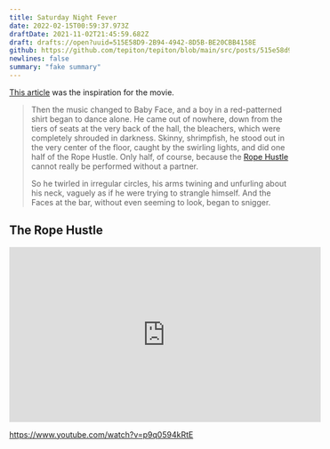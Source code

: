 ```yaml
---
title: Saturday Night Fever
date: 2022-02-15T00:59:37.973Z
draftDate: 2021-11-02T21:45:59.682Z
draft: drafts://open?uuid=515E58D9-2B94-4942-8D5B-BE20CBB4158E
github: https://github.com/tepiton/tepiton/blob/main/src/posts/515e58d9-2b94-4942-8d5b-be20cbb4158e.md
newlines: false
summary: "fake summary"
---
```

[This article](https://nymag.com/nightlife/features/45933/index1.html) was the inspiration for the movie.

> Then the music changed to Baby Face, and a boy in a red-patterned shirt began to dance alone. He came out of nowhere, down from the tiers of seats at the very back of the hall, the bleachers, which were completely shrouded in darkness. Skinny, shrimpfish, he stood out in the very center of the floor, caught by the swirling lights, and did one half of the Rope Hustle. Only half, of course, because the [Rope Hustle](https://www.youtube.com/watch?v=p9q0594kRtE) cannot really be performed without a partner.
> <!-- excerpt -->
> So he twirled in irregular circles, his arms twining and unfurling about his neck, vaguely as if he were trying to strangle himself. And the Faces at the bar, without even seeming to look, began to snigger.
> <!-- excerpt -->

## The Rope Hustle

<iframe width="560" height="315" src="https://www.youtube.com/embed/p9q0594kRtE" title="YouTube video player" frameborder="0" allow="accelerometer; autoplay; clipboard-write; encrypted-media; gyroscope; picture-in-picture" allowfullscreen></iframe>

https://www.youtube.com/watch?v=p9q0594kRtE
